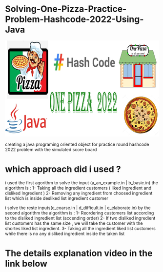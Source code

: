 # Solving-One-Pizza-Practice-Problem-Hashcode-2022-Using-Java
![](image_one_pizza_pb.png)

creating a java programing oriented object for practice round hashcode 2022 problem with the simulated score board

# which approach did i used ?
i used the first agorithm to solve the input (a_an_example.in | b_basic.in)
the algorithm is :
1- Taking all the ingredient customers ( liked Ingredient and disliked Ingredient )
2- Removing any ingredient from choosed ingredient list which is inside desliked  list ingredient customer

i solve the reste inputs(c_coarse.in | d_difficult.in | e_elaborate.in) by the second algorithm
the algorithm is :
1- Reordering customers list according to the disliked ingredient list (accending order)
2- If  two disliked ingredient list customers has the same size , we will take the customer with the shortes liked list ingredient.
3- Taking all the ingredient liked list customers while there is no any disliked ingredient inside the taken list
# The details explanation video in the link below









